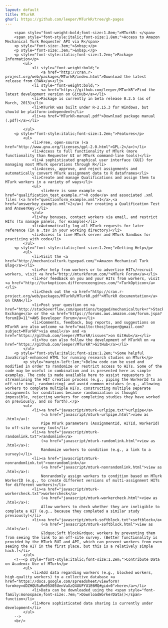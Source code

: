 ```yaml
---
layout: default
title: MTurkR
ghurl: https://github.com/leeper/MTurkR/tree/gh-pages
---
```


		<span style="font-weight:bold;font-size:1.8em;">MTurkR: </span>
		<span style="font-style:italic;font-size:1.8em;">Access to Amazon Mechanical Turk Requester API via R</span>
		<p style="font-size:.3em;">&nbsp;</p>
		<p style="font-size:.3em;">&nbsp;</p>
		<p style="font-style:italic;font-size:1.2em;">Package Information</p>
			<ul>
				<li style="font-weight:bold;">
					<a href="http://cran.r-project.org/web/packages/MTurkR/index.html">Download the latest release from CRAN</a></li>
				<li style="font-weight:bold;">
					<a href="https://github.com/leeper/MTurkR">Find the latest development version on GitHub</a></li>
				<li>Package is currently in beta release 0.3.5 (as of March, 2013)</li>
				<li>MTurkR was built under R-2.15.3 for Windows, but should be platform-independent</li>
				<li><a href="MTurkR-manual.pdf">Download package manual (.pdf)</a></li>
				
			</ul>
		<p style="font-style:italic;font-size:1.2em;">Features</p>
			<ul>
				<li>Free, open-source (<a href="http://www.gnu.org/licenses/gpl-2.0.html">GPL-2</a>)</li>
				<li>Access to full functionality of MTurk (more functionality than Requester UI or MTurk command-line tools)</li>
				<li>A sophisticated graphical user interface (GUI) for managing most MTurk operations through R</li>
				<li>Access, approve, and reject assignments and automatically convert MTurk assignment data to R dataframes</li>
				<li>Create and manage Qualifications and assign them to MTurk workers in a variety of ways</li>
				<ul>
					<li>Here is some example <a href="qualification_test_example.r">R code</a> and associated .xml files (<a href="questionform_example.xml">1</a>,<a href="answerkey_example.xml">2</a>) for creating a Qualification Test and AnswerKey.</li>
				</ul>
				<li>Pay bonuses, contact workers via email, and restrict HITs (to manage panels, for example)</li>
				<li>Automatically log all MTurk requests for later reference (in a .tsv in your working directory)</li>
				<li>Access to live MTurk server and MTurk Sandbox for practicing with code</li>
			</ul>
		<p style="font-style:italic;font-size:1.2em;">Getting Help</p>
			<ul>
				<li>Visit the <a href="http://mechanicalturk.typepad.com/">Amazon Mechanical Turk Blog</a></li>
				<li>For help from workers or to advertise HITs/recruit workers, visit <a href="http://mturkforum.com/">MTurk Forum</a></li>
				<li>For feedback on you and your HITs from workers, visit <a href="http://turkopticon.differenceengines.com/">TurkOpticon</a></li>
				<li>Check out the <a href="http://cran.r-project.org/web/packages/MTurkR/MTurkR.pdf">MTurkR documentation</a> on CRAN</li>
				<li>Post your question on <a href="http://stackoverflow.com/questions/tagged/mechanicalturk+r">Stack Exchange</a> or the <a href="https://forums.aws.amazon.com/forum.jspa?forumID=11">AWS Developer Forum</a></li>
				<li>Comments, feedback, bug reports, and suggestions on MTurkR are also welcome <a href="mailto:thosjleeper@gmail.com?subject=MTurkR">via email</a> and <a href="https://github.com/leeper/MTurkR/issues">on GitHub</a></li>
				<li>You can also follow the development of MTurkR on <a href="https://github.com/leeper/MTurkR">GitHub</a></li>
			</ul>
		<p style="font-style:italic;font-size:1.2em;">Some helpful JavaScript-enhanced HTML for running research studies on MTurk</p>
			<p style="margin-left:1em;">Below code can be used and modified in order to randomize or restrict access to HITs. Some of the code may be useful in combination and is presented here as simple examples. The code is made available here to assist requesters in streamlining the HIT creation process (e.g., piping the WorkerId to an off-site tool, randomizing) and avoid common mistakes (e.g., allowing workers to complete multiple HITs, constructing multiple separate assignments for conditions because randomization is thought impossible, rejecting workers for completing studies they have worked on previously, and so forth).</p>
			<ul>
				<li><a href="javascript/mturk-urlpipe.txt">urlpipe</a> 
					(<a href="javascript/mturk-urlpipe.html">view as .html</a>): 
					Pipe MTurk parameters (AssignmentId, HITId, WorkerId) to off-site survey tool</li>
				<li><a href="javascript/mturk-randomlink.txt">randomlink</a> 
					(<a href="javascript/mturk-randomlink.html">view as .html</a>): 
					Randomize workers to condition (e.g., a link to a survey)</li>
				<li><a href="javascript/mturk-nonrandomlink.txt">nonrandomlink</a> 
					(<a href="javascript/mturk-nonrandomlink.html">view as .html</a>): 
					Nonrandomly assign workers to condition based on MTurk WorkerID (e.g., to create different versions of multi-assignment HITs for different workers)</li>
				<li><a href="javascript/mturk-workercheck.txt">workercheck</a> 
					(<a href="javascript/mturk-workercheck.html">view as .html</a>): 
					Allow workers to check whether they are ineligible to complete a HIT (e.g., because they completed a similar study previously)</li>
				<li><a href="javascript/mturk-softblock.txt">softblock</a> 
					(<a href="javascript/mturk-softblock.html">view as .html</a>): 
					&ldquo;Soft block&rdquo; workers by preventing them from seeing the link to an off-site survey. (Better functionality is provided by the MTurk RUI and API, which can prevent workers from even seeing the HIT in the first place, but this is a relatively simple hack.)</li>
			</ul>
		<!--<p style="font-style:italic;font-size:1.2em;">Contribute Data on Academic Use of MTurk</p>
			<ul>
				<li>Add data regarding workers (e.g., blocked workers, high-quality workers) to a collective database <a href="https://docs.google.com/spreadsheet/viewform?formkey=dDZHQU5aRm95X05UenVaXzQ4UUFYU1E6MQ#gid=0">here</a></li>
				<li>Data can be downloaded using the <span style="font-family:monospace;font-size:.7em;">DownloadWorkerData()</span> function</li>
				<li>More sophisticated data sharing is currently under development</li>
			</ul>
		-->
		<br/>
